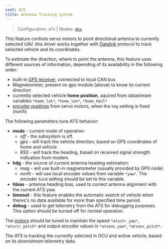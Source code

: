 ```yaml
---
conf: ATS
title: Antenna Tracking System
---
```


>Configuration: `ATS`
> | Nodes: [`mhx`](../../hw/nodes/mhx.md)

This feature controls servo motors to point directional antenna to currently selected UAV. this driver works together with [Datalink](#datalink) protocol to track selected vehicle and its coordinates.

To estimate the direction, where to point the antenna, this feature uses different sources of information, depending of its availability in the following order:

- built-in [GPS receiver](/hw/nodes/gps.md), connected to local CAN bus
- Magnetometer, present on gps module (above) to know its current direction
- currently selected vehicle **home position**, aquired from datastream variables `*home_lat*`, `*home_lon*`, `*home_hmsl*`
- [encoder readings](#encoder-interface) from servo motors, when the `hdg` setting is fixed (*north*)

The following parameters tune ATS behavior:

- **mode** - current mode of operation:
    - *off* - the subsystem is off.
    - *gps* - will track the vehicle direction, based on GPS coordinates of *home* and *vehicle*.
    - *RSS* - will track the heading, based on received signal strength indication from modem.
- **hdg** - the source of current antenna heading estimation:
    - *mag* - will use built-in magnetometer (usually provided by GPS node)
    - *north* - will use local encoder values from variable `*yaw*`. The encoder `bind` setting should be set to this variable.
- **hbias** - antenna heading bias, used to correct antenna alignment with the current ATS yaw.
- **timeout** - this feature enables the automatic *search* of vehicle when theres's no data available for more than specified time period.
- **debug** - used to get telemetry from the ATS for debugging purposes. This option should be turned off for normal operation.


The [motors](#servo) should be tuned to maintain the speed `*atsctr_yaw*`, `*atsctr_pitch*` and output encoder values in `*atsenc_yaw*`, `*atsenc_pitch*`.

The ATS is tracking the currently selected in GCU and active vehicle, based on its *downstream* telemetry data.
